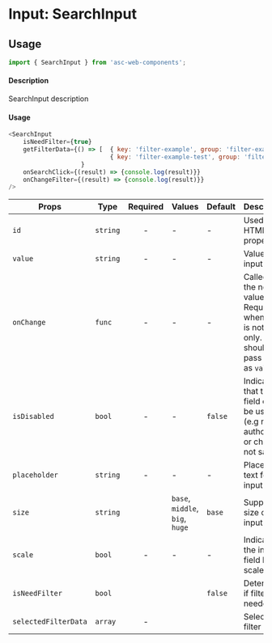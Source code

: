 # Input: SearchInput

## Usage

```js
import { SearchInput } from 'asc-web-components';
```

#### Description

SearchInput description

#### Usage

```js
<SearchInput 
    isNeedFilter={true}
    getFilterData={() => [  { key: 'filter-example', group: 'filter-example', label: 'example group', isHeader: true },
                            { key: 'filter-example-test', group: 'filter-example', label: 'Test' }]
                    }
    onSearchClick={(result) => {console.log(result)}}
    onChangeFilter={(result) => {console.log(result)}}
/>
```


| Props                  | Type     | Required | Values                         | Default | Description                                                                                            |
| ---------------------- | -------- | :------: | ----------------------------   | ------- | ------------------------------------------------------------------------------------------------------ |
| `id`                   | `string` |    -     | -                              | -       | Used as HTML `id` property                                                                             |
| `value`                | `string` |    -     | -                              | -       | Value of the input                                                                                     |
| `onChange`             | `func`   |    -     | -                              | -       | Called with the new value. Required when input is not read only. Parent should pass it back as `value` |
| `isDisabled`           | `bool`   |    -     | -                              | `false` | Indicates that the field cannot be used (e.g not authorised, or changes not saved)                     |
| `placeholder`          | `string` |    -     | -                              | -       | Placeholder text for the input                                                                         |
| `size`                 | `string` |          | `base`, `middle`, `big`, `huge`| `base`  | Supported size of the input fields.                                                                    |
| `scale`                | `bool`   |    -     | -                              | -       | Indicates the input field has scale                                                                    |
| `isNeedFilter`         | `bool`   |          |                                | `false` | Determines if filter is needed                                                                         |
| `selectedFilterData`   | `array`  |    -     |                                |         | Selected filter data                                                                                   |

